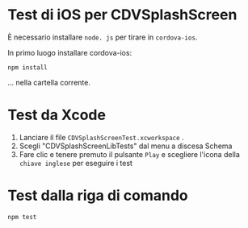 <!--
# license: Licensed to the Apache Software Foundation (ASF) under one
#         or more contributor license agreements.  See the NOTICE file
#         distributed with this work for additional information
#         regarding copyright ownership.  The ASF licenses this file
#         to you under the Apache License, Version 2.0 (the
#         "License"); you may not use this file except in compliance
#         with the License.  You may obtain a copy of the License at
#
#           https://www.apache.org/licenses/LICENSE-2.0
#
#         Unless required by applicable law or agreed to in writing,
#         software distributed under the License is distributed on an
#         "AS IS" BASIS, WITHOUT WARRANTIES OR CONDITIONS OF ANY
#         KIND, either express or implied.  See the License for the
#         specific language governing permissions and limitations
#         under the License.
-->

# Test di iOS per CDVSplashScreen

È necessario installare `node. js` per tirare in `cordova-ios`.

In primo luogo installare cordova-ios:

    npm install
    

... nella cartella corrente.

# Test da Xcode

  1. Lanciare il file `CDVSplashScreenTest.xcworkspace` .
  2. Scegli "CDVSplashScreenLibTests" dal menu a discesa Schema
  3. Fare clic e tenere premuto il pulsante `Play` e scegliere l'icona della `chiave inglese` per eseguire i test

# Test dalla riga di comando

    npm test
